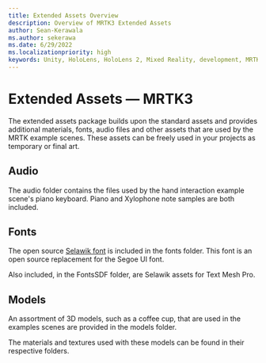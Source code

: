 ```yaml
---
title: Extended Assets Overview
description: Overview of MRTK3 Extended Assets
author: Sean-Kerawala
ms.author: sekerawa
ms.date: 6/29/2022
ms.localizationpriority: high
keywords: Unity, HoloLens, HoloLens 2, Mixed Reality, development, MRTK3, Mixed Reality Toolkit, Extended Assets
---
```


# Extended Assets &#8212; MRTK3

The extended assets package builds upon the standard assets and provides additional materials, fonts, audio files and other assets that are used by the MRTK example scenes. These assets can be freely used in your projects as temporary or final art.

## Audio

The audio folder contains the files used by the hand interaction example scene's piano keyboard. Piano and Xylophone note samples are both included.

## Fonts

The open source [Selawik font](/typography/font-list/selawik) is included in the fonts folder. This font is an open source replacement for the Segoe UI font.

Also included, in the FontsSDF folder, are Selawik assets for Text Mesh Pro.

## Models

An assortment of 3D models, such as a coffee cup, that are used in the examples scenes are provided in the models folder. 

The materials and textures used with these models can be found in their respective folders.
